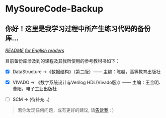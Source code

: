 # MySoureCode-Backup

## 你好！这里是我学习过程中所产生练习代码的备份库...

*[README for English readers](/README_EN.md)*

目前备份库涉及到的课程及其我所使用的参考教材书如下：

- [x] DataStructure ->《数据结构》（第二版）—— 主编：陈越，高等教育出版社

- [x] VIVADO -> 《数字系统设计与Verilog HDL(Vivado版)》—— 主编：王金明、曹阳，电子工业出版社

- [ ] SCM -> (待补充...)

>  若你发现任何问题，或有更好的建议, 请[告诉我](https://github.com/AokIvan/MySoureCode-Backup/issues/new)  : )

